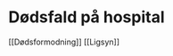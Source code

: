 # Dødsfald på hospital
[[Dødsformodning]]
[[Ligsyn]]

<!-- #anki/tag/med/Forensic Medicine# -->

<!-- {BearID:55E4A587-D234-46EB-A4F3-2799A0321959-51703-000059CEA6A7F8BC} -->
